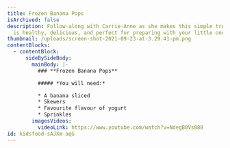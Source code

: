 ```yaml
---
title: Frozen Banana Pops
isArchived: false
description: Follow-along with Carrie-Anne as she makes this simple treat that
  is healthy, delicious, and perfect for preparing with your little ones.
thumbnail: /uploads/screen-shot-2021-09-23-at-3.29.41-pm.png
contentBlocks:
  - contentBlock:
      sideBySideBody:
        mainBody: |-
          ### **Frozen Banana Pops**

          ##### *You will need:* 

          * A banana sliced
          * Skewers 
          * Favourite flavour of yogurt
          * Sprinkles
        imagesVideos:
          videoLink: https://www.youtube.com/watch?v=NdegB0Vs888
id: kidsfood-sAJXm-aqG
---
```

